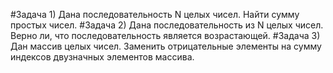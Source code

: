 #Задача 1) Дана последовательность N целых чисел. Найти сумму простых чисел.
#Задача 2) Дана последовательность из N целых чисел. Верно ли, что последовательность является возрастающей.
#Задача 3) Дан массив целых чисел. Заменить отрицательные элементы на сумму индексов двузначных элементов массива.
